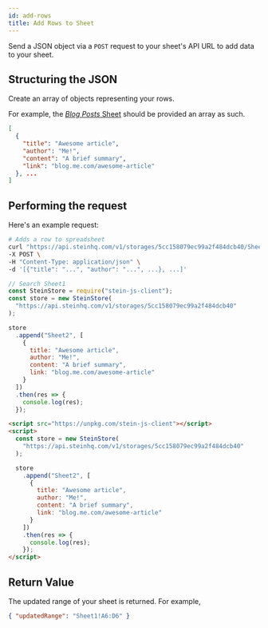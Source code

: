 ```yaml
---
id: add-rows
title: Add Rows to Sheet
---
```


Send a <span class="bg-accent">JSON object via a `POST` request</span> to your sheet's API URL to add data to your sheet.

## Structuring the JSON

Create an array of objects representing your rows.

For example, the [_Blog Posts_ Sheet](https://docs.google.com/spreadsheets/d/13Bc-RY9pOviWvZ7V7CHvuC8QjCqW73guBPk2WxXT0DM/edit#gid=0) should be provided an array as such.

```json
[
  {
    "title": "Awesome article",
    "author": "Me!",
    "content": "A brief summary",
    "link": "blog.me.com/awesome-article"
  }, ...
]
```

## Performing the request

Here's an example request:

<!--DOCUSAURUS_CODE_TABS-->
<!--cURL-->

```bash
# Adds a row to spreadsheet
curl "https://api.steinhq.com/v1/storages/5cc158079ec99a2f484dcb40/Sheet1" \
-X POST \
-H "Content-Type: application/json" \
-d '[{"title": "...", "author": "...", ...}, ...]'
```

<!--Node.js-->

```javascript
// Search Sheet1
const SteinStore = require("stein-js-client");
const store = new SteinStore(
  "https://api.steinhq.com/v1/storages/5cc158079ec99a2f484dcb40"
);

store
  .append("Sheet2", [
    {
      title: "Awesome article",
      author: "Me!",
      content: "A brief summary",
      link: "blog.me.com/awesome-article"
    }
  ])
  .then(res => {
    console.log(res);
  });
```

<!--HTML-->

```html
<script src="https://unpkg.com/stein-js-client"></script>
<script>
  const store = new SteinStore(
    "https://api.steinhq.com/v1/storages/5cc158079ec99a2f484dcb40"
  );

  store
    .append("Sheet2", [
      {
        title: "Awesome article",
        author: "Me!",
        content: "A brief summary",
        link: "blog.me.com/awesome-article"
      }
    ])
    .then(res => {
      console.log(res);
    });
</script>
```

<!--END_DOCUSAURUS_CODE_TABS-->

## Return Value

The updated range of your sheet is returned. For example,

```json
{ "updatedRange": "Sheet1!A6:D6" }
```
